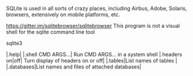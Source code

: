 SQLite is used in all sorts of crazy places, including Airbus, Adobe, Solaris, browsers, extensively on mobile platforms, etc. 



https://gitter.im/sqlitebrowser/sqlitebrowser 
This program is not a visual shell for the sqlite command line tool

sqlite3 

|.help|
|.shell CMD ARGS...| Run CMD ARGS... in a system shell
|.headers on|off| Turn display of headers on or off|
|.tables|List names of tables |
|.databases|List names and files of attached databases|